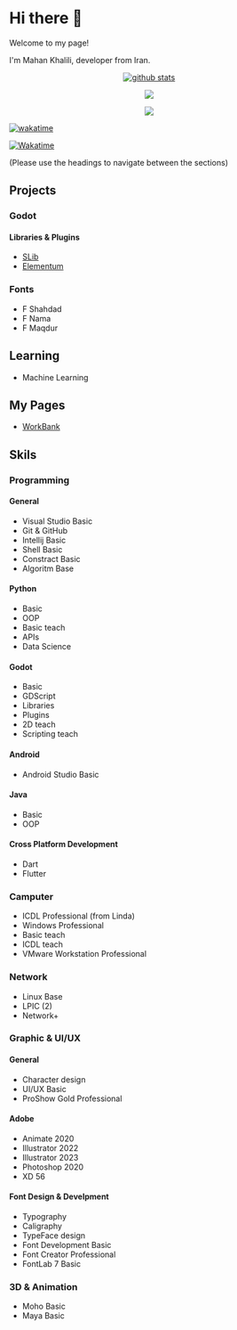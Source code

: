 # Hi there 👋

Welcome to my page!

I'm Mahan Khalili, developer from Iran.

<p align="center"> <a href="https://github.com/mkh-user"><img align="center" src="https://github-readme-stats.vercel.app/api?username=mkh-user&show_icons=true&include_all_commits=true&theme=gotham" alt="github stats" /></a>

<p align="center"> <a href="https://github.com/mkh-user"><img align="center" src="https://github-readme-stats.vercel.app/api/top-langs/?username=mkh-user&layout=compact&theme=gotham" /></a> 

<p align="center"> <a href="https://github.com/Subject-Team/SLib"><img align="center" src="https://github-readme-stats.vercel.app/api/pin/?username=Subject-Team&repo=SLib&theme=gotham" /></a>

[![wakatime](https://wakatime.com/badge/user/2d338125-04d1-4845-afab-1079f7117f8f.svg)](https://wakatime.com/@2d338125-04d1-4845-afab-1079f7117f8f)

[![Wakatime](https://github-readme-stats.vercel.app/api/wakatime?username=mkhuser&layout=)](https://github.com/mkh-user)

(Please use the headings to navigate between the sections)
## Projects
### Godot
#### Libraries & Plugins
- [SLib](https://github.com/Subject-Team/SLib)
- [Elementum](https://github.com/Subject-Team/Elementum)
### Fonts
- F Shahdad
- F Nama
- F Maqdur
## Learning
- Machine Learning
## My Pages
- [WorkBank](https://soo.is/wqLGri)
## Skils
### Programming
#### General
- Visual Studio Basic
- Git & GitHub
- Intellij Basic
- Shell Basic
- Constract Basic
- Algoritm Base
#### Python
- Basic
- OOP
- Basic teach
- APIs
- Data Science
#### Godot
- Basic
- GDScript
- Libraries
- Plugins
- 2D teach
- Scripting teach
#### Android
- Android Studio Basic
#### Java
- Basic
- OOP
#### Cross Platform Development
- Dart
- Flutter
### Camputer
- ICDL Professional (from Linda)
- Windows Professional
- Basic teach
- ICDL teach
- VMware Workstation Professional
### Network
- Linux Base
- LPIC (2)
- Network+
### Graphic & UI/UX
#### General
- Character design
- UI/UX Basic
- ProShow Gold Professional
#### Adobe
- Animate 2020
- Illustrator 2022
- Illustrator 2023
- Photoshop 2020
- XD 56
#### Font Design & Develpment
- Typography
- Caligraphy
- TypeFace design
- Font Development Basic
- Font Creator Professional
- FontLab 7 Basic
### 3D & Animation
- Moho Basic
- Maya Basic
